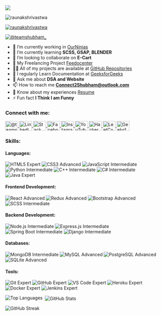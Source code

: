 <img src="https://github.com/RaunakShrivastwa/shubhamProfile/assets/121729066/ad9c3b51-61d6-4628-9be4-773eaf7c4d27" />

<p align="left">
  <img src="https://komarev.com/ghpvc/?username=raunakshrivastwa&label=Profile%20views&color=0e75b6&style=flat" alt="raunakshrivastwa" />
</p>

<p align="left">
  <a href="https://github.com/ryo-ma/github-profile-trophy">
    <img src="https://github-profile-trophy.vercel.app/?username=raunakshrivastwa" alt="raunakshrivastwa" />
  </a>
</p>

<p align="left">
  <a href="https://twitter.com/@teamshubham_" target="blank">
    <img src="https://img.shields.io/twitter/follow/@teamshubham_?logo=twitter&style=for-the-badge" alt="@teamshubham_" />
  </a>
</p>

- 🔭 I’m currently working in [OurNinjas](https://ninjasteam.vercel.app/)
- 🌱 I’m currently learning **SCSS, GSAP, BLENDER**
- 👯 I’m looking to collaborate on **E-Cart**
- 🤝 My Freelancing Project [Feedocenter](https://www.feedocenter.com/)
- 👨‍💻 All of my projects are available at [GitHub Repositories](https://github.com/RaunakShrivastwa?tab=repositories)
- 📝 I regularly Learn Documentation at [GeeksforGeeks](https://www.geeksforgeeks.org/)
- 💬 Ask me about **DSA and Website**
- 📫 How to reach me **Connect2Shubham@outlook.com**
- 📄 Know about my experiences [Resume](https://drive.google.com/file/d/1vLwC0Xg-aUQeDY12zpiwlP8_h995xk4Q/view?usp=drive_link)
- ⚡ Fun fact **I Think I am Funny**

### Connect with me:
<p align="left">
  <a href="https://twitter.com/@teamshubham_" target="blank">
    <img align="center" src="https://raw.githubusercontent.com/rahuldkjain/github-profile-readme-generator/master/src/images/icons/Social/twitter.svg" alt="@teamshubham_" height="30" width="40" />
  </a>
  <a href="https://linkedin.com/in/https://www.linkedin.com/in/shubham-shrivastwa/" target="blank">
    <img align="center" src="https://raw.githubusercontent.com/rahuldkjain/github-profile-readme-generator/master/src/images/icons/Social/linked-in-alt.svg" alt="LinkedIn" height="30" width="40" />
  </a>
  <a href="https://stackoverflow.com/users/20622749" target="blank">
    <img align="center" src="https://raw.githubusercontent.com/rahuldkjain/github-profile-readme-generator/master/src/images/icons/Social/stack-overflow.svg" alt="Stack Overflow" height="30" width="40" />
  </a>
  <a href="https://fb.com/raunak.shrivastwa" target="blank">
    <img align="center" src="https://raw.githubusercontent.com/rahuldkjain/github-profile-readme-generator/master/src/images/icons/Social/facebook.svg" alt="Facebook" height="30" width="40" />
  </a>
  <a href="https://instagram.com/ks_shubham31" target="blank">
    <img align="center" src="https://raw.githubusercontent.com/rahuldkjain/github-profile-readme-generator/master/src/images/icons/Social/instagram.svg" alt="Instagram" height="30" width="40" />
  </a>
  <a href="https://www.youtube.com/c/codingmaster" target="blank">
    <img align="center" src="https://raw.githubusercontent.com/rahuldkjain/github-profile-readme-generator/master/src/images/icons/Social/youtube.svg" alt="YouTube" height="30" width="40" />
  </a>
  <a href="https://www.hackerrank.com/@codecprogramming" target="blank">
    <img align="center" src="https://raw.githubusercontent.com/rahuldkjain/github-profile-readme-generator/master/src/images/icons/Social/hackerrank.svg" alt="HackerRank" height="30" width="40" />
  </a>
  <a href="https://www.leetcode.com/shubham-shri369" target="blank">
    <img align="center" src="https://raw.githubusercontent.com/rahuldkjain/github-profile-readme-generator/master/src/images/icons/Social/leet-code.svg" alt="LeetCode" height="30" width="40" />
  </a>
  <a href="https://auth.geeksforgeeks.org/user/teamshubham" target="blank">
    <img align="center" src="https://raw.githubusercontent.com/rahuldkjain/github-profile-readme-generator/master/src/images/icons/Social/geeks-for-geeks.svg" alt="GeeksforGeeks" height="30" width="40" />
  </a>
</p>

### Skills:

#### Languages:
<p align="left">
  <img src="https://img.shields.io/badge/HTML5-Expert-orange" alt="HTML5 Expert">
  <img src="https://img.shields.io/badge/CSS3-Advanced-blue" alt="CSS3 Advanced">
  <img src="https://img.shields.io/badge/JavaScript-Intermediate-yellow" alt="JavaScript Intermediate">
  <img src="https://img.shields.io/badge/Python-Intermediate-yellow" alt="Python Intermediate">
  <img src="https://img.shields.io/badge/C++-Intermediate-yellow" alt="C++ Intermediate">
  <img src="https://img.shields.io/badge/C%23-Intermediate-yellow" alt="C# Intermediate">
  <img src="https://img.shields.io/badge/Java-Expert-orange" alt="Java Expert">
</p>

#### Frontend Development:
<p align="left">
  <img src="https://img.shields.io/badge/React-Advanced-blue" alt="React Advanced">
  <img src="https://img.shields.io/badge/Redux-Advanced-blue" alt="Redux Advanced">
  <img src="https://img.shields.io/badge/Bootstrap-Advanced-blue" alt="Bootstrap Advanced">
  <img src="https://img.shields.io/badge/SCSS-Intermediate-yellow" alt="SCSS Intermediate">
</p>

#### Backend Development:
<p align="left">
  <img src="https://img.shields.io/badge/Node.js-Intermediate-yellow" alt="Node.js Intermediate">
  <img src="https://img.shields.io/badge/Express.js-Intermediate-yellow" alt="Express.js Intermediate">
  <img src="https://img.shields.io/badge/Spring Boot-Intermediate-yellow" alt="Spring Boot Intermediate">
  <img src="https://img.shields.io/badge/Django-Intermediate-yellow" alt="Django Intermediate">
</p>

#### Databases:
<p align="left">
  <img src="https://img.shields.io/badge/MongoDB-Intermediate-yellow" alt="MongoDB Intermediate">
  <img src="https://img.shields.io/badge/MySQL-Advanced-blue" alt="MySQL Advanced">
  <img src="https://img.shields.io/badge/PostgreSQL-Advanced-blue" alt="PostgreSQL Advanced">
  <img src="https://img.shields.io/badge/SQLite-Advanced-blue" alt="SQLite Advanced">
</p>

#### Tools:
<p align="left">
  <img src="https://img.shields.io/badge/Git-Expert-orange" alt="Git Expert">
  <img src="https://img.shields.io/badge/GitHub-Expert-orange" alt="GitHub Expert">
  <img src="https://img.shields.io/badge/VS Code-Expert-orange" alt="VS Code Expert">
  <img src="https://img.shields.io/badge/Heroku-Expert-orange" alt="Heroku Expert">
  <img src="https://img.shields.io/badge/Docker-Expert-orange" alt="Docker Expert">
  <img src="https://img.shields.io/badge/Jenkins-Expert-orange" alt="Jenkins Expert">
</p>

<p>
  <img align="left" src="https://github-readme-stats.vercel.app/api/top-langs?username=raunakshrivastwa&show_icons=true&locale=en&layout=compact" alt="Top Languages" />
</p>

<p>&nbsp;<img align="center" src="https://github-readme-stats.vercel.app/api?username=raunakshrivastwa&show_icons=true&locale=en" alt="GitHub Stats" /></p>

<p>
  <img align="center" src="https://github-readme-streak-stats.herokuapp.com/?user=raunakshrivastwa" alt="GitHub Streak" />
</p>

